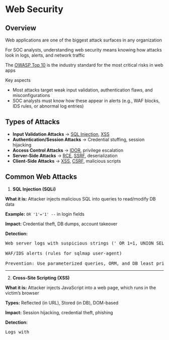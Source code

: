 # Web Security
## Overview
Web applications are one of the biggest attack surfaces in any organization

For SOC analysts, understanding web security means knowing how attacks look in logs, alerts, and network traffic

The [OWASP Top 10](https://owasp.org/Top10/) is the industry standard for the most critical risks in web apps

Key aspects
- Most attacks target weak input validation, authentication flaws, and misconfigurations
- SOC analysts must know how these appear in alerts (e.g., WAF blocks, IDS rules, or abnormal log entries)

## Types of Attacks
- **Input Validation Attacks** -> [SQL Injection](https://owasp.org/www-community/attacks/SQL_Injection), [XSS](https://owasp.org/www-community/attacks/xss/)
- **Authentication/Session Attacks** -> Credential stuffing, session hijacking
- **Access Control Attacks** -> [IDOR](https://portswigger.net/web-security/access-control/idor), privilege escalation
- **Server-Side Attacks** -> [RCE](https://owasp.org/www-community/vulnerabilities/Deserialization_of_untrusted_data), [SSRF](https://owasp.org/www-community/attacks/Server_Side_Request_Forgery), deserialization
- **Client-Side Attacks** -> [XSS](https://owasp.org/www-community/attacks/xss/), [CSRF](https://owasp.org/www-community/attacks/csrf), malicious scripts

## Common Web Attacks
1. **SQL Injection (SQLi)**

**What it is:** Attacker injects malicious SQL into queries to read/modify DB data

**Example:** ``OR '1'='1' --`` in login fields

**Impact:** Credential theft, DB dumps, account takeover

**Detection:**
<pre>Web server logs with suspicious strings (' OR 1=1, UNION SELECT, --)

WAF/IDS alerts (rules for sqlmap user-agent)

Prevention: Use parameterized queries, ORM, and DB least privilege</pre>

---

2. **Cross-Site Scripting (XSS)**

**What it is:** Attacker injects JavaScript into a web page, which runs in the victim’s browser

**Types:** Reflected (in URL), Stored (in DB), DOM-based

**Impact:** Session hijacking, credential theft, phishing

**Detection:**
<pre>Logs with <script>, onerror=, alert(1)

Multiple failed WAF blocks from same IP

Prevention: Output encoding, Content Security Policy (CSP)</pre>

---

3. **Cross-Site Request Forgery (CSRF)**

**What it is:** Attacker tricks victim’s browser into sending malicious requests while logged in

**Impact:** Funds transfer, account modifications

**Detection:** 
<pre>Harder for SOC — look for unusual actions from same session cookie but different IP

Prevention: Anti-CSRF tokens, SameSite cookies</pre>

---

4. **Authentication & Session Attacks**

**Examples:**
- Brute force/credential stuffing
- Session fixation
- Weak password resets

**Detection:**
<pre>Repeated failed logins from same IP

Impossible travel logins

Session reuse from multiple IPs</pre>

[Owasp Authentication Cheat Sheet](https://cheatsheetseries.owasp.org/cheatsheets/Authentication_Cheat_Sheet.html)

---

5. **File Upload Vulnerabilities**

**What it is:** Attacker uploads malicious files (e.g., .php shell disguised as .jpg)

**Impact:** Remote code execution, malware hosting

**Detection:**
<pre>Web logs with suspicious uploads (.php, .jsp, .exe)

Antivirus alerts on uploaded files</pre>

**Prevention:** File type validation, AV scanning, store files outside webroot

[Owasp File Upload Risks](https://owasp.org/www-community/vulnerabilities/Unrestricted_File_Upload)

---

6. **Insecure Direct Object References (IDOR)**

**What it is:** Accessing data by modifying IDs in URLs (/user?id=123 → /user?id=124).

**Impact:** Unauthorized data exposure.

**Detection:** 
<pre>Log anomalies (same user accessing multiple IDs quickly)</pre>

**Prevention:** Enforce access controls at server side.

---

7. **Remote Code Execution (RCE) & Deserialization**

**RCE:** Attacker executes arbitrary commands on server

**Deserialization attacks:** Exploiting unsafe object parsing

**Impact:** Full system takeover (Log4Shell example)

**Detection:** 
<pre>Logs with suspicious process executions, unusual outbound connections</pre>

**Prevention:** Input sanitization, safe libraries, timely patching

---

8. **Server-Side Request Forgery (SSRF)**

**What it is:** Attacker makes server send requests to internal/external systems

**Impact:** Data theft (e.g., AWS metadata service)

**Detection:** 
<pre>Logs with unusual internal IP requests (e.g., 169.254.169.254)</pre>

**Prevention:** Network segmentation, allowlists(never rely only on denylists)

## Try this section's [Hands-on Lab](/courseFiles/Section_06-webSecurity/webLabPart1.md)

***

<b><i>Continuing the course?</b>
</br>
[Click here for the Next Section](/courseFiles/Section_07-browserAndCloudSecurity/browserAndCloudSecurity.md)</i>

<b><i>Want to go back?</b>
</br>
[Click here for the Previous Section](/courseFiles/Section_05-networkingAndTelemetry/networkingAndTelemetry.md)

<b><i>Looking for a different Section? </b></br>[Back to Section Directory](/coursenavigation.md)</i>
